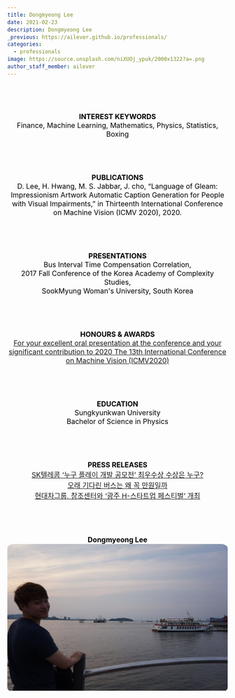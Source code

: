 ```yaml
---
title: Dongmyeong Lee
date: 2021-02-23
description: Dongmyeong Lee
_previous: https://ailever.github.io/professionals/
categories:
  - professionals
image: https://source.unsplash.com/niXUOj_ypuk/2000x1322?a=.png
author_staff_member: ailever
---
```



<br><br><br>
<div align="center" style="font-size:medium;font-weight:bold;color:black;background-color:unset;">INTEREST KEYWORDS</div>
<div align="center" style="font-size:medium;font-weight:normal;color:black;background-color:unset;">
  Finance, Machine Learning, Mathematics, Physics, Statistics, Boxing<br>
</div>

<br><br><br>
<div align="center" style="font-size:medium;font-weight:bold;color:black;background-color:unset;">PUBLICATIONS</div>
<div align="center" style="font-size:medium;font-weight:normal;color:black;background-color:unset;">
  D. Lee, H. Hwang, M. S. Jabbar, J. cho, “Language of Gleam: Impressionism Artwork Automatic Caption Generation for People with Visual Impairments,” in Thirteenth International Conference on Machine Vision (ICMV 2020), 2020.<br>
</div>

<br><br><br>
<div align="center" style="font-size:medium;font-weight:bold;color:black;background-color:unset;">PRESENTATIONS</div>
<div align="center" style="font-size:medium;font-weight:normal;color:black;background-color:unset;">
  Bus Interval Time Compensation Correlation,<br>
  2017 Fall Conference of the Korea Academy of Complexity Studies,<br>
  SookMyung Woman's University, South Korea<br>
</div>

<br><br><br>
<div align="center" style="font-size:medium;font-weight:bold;color:black;background-color:unset;">HONOURS & AWARDS</div>
<div align="center" style="font-size:medium;font-weight:normal;color:black;background-color:unset;">
  <a href="http://icmv.org/photo2020.html">For your excellent oral presentation at the conference and your significant contribution to 2020 The 13th International Conference on Machine Vision (ICMV2020)</a><br>
</div>

<br><br><br>
<div align="center" style="font-size:medium;font-weight:bold;color:black;background-color:unset;">EDUCATION</div>
<div align="center" style="font-size:medium;font-weight:normal;color:black;background-color:unset;">
  Sungkyunkwan University<br>
  Bachelor of Science in Physics<br>
</div>

<br><br><br>
<div align="center" style="font-size:medium;font-weight:bold;color:black;background-color:unset;">PRESS RELEASES</div>
<div align="center" style="font-size:medium;font-weight:normal;color:black;background-color:unset;">
  <a href="https://biz.chosun.com/site/data/html_dir/2019/04/26/2019042600744.html" target="_blank">SK텔레콤 ‘누구 플레이 개발 공모전’ 최우수상 수상은 누구?</a><br>
  <a href="http://www.hani.co.kr/arti/culture/book/859041.html">오래 기다린 버스는 왜 꼭 만원일까</a><br>
  <a href="https://www.nocutnews.co.kr/news/4415920" target="_blank">현대차그룹, 창조센터와 ‘광주 H-스타트업 페스티벌’ 개최</a><br>
</div>

<br><br><br>
<div align="center" style="font-size:medium;font-weight:bold;color:black;background-color:unset;">Dongmyeong Lee</div>
<div align="center" style="border-radius:3%;overflow:hidden;">
  <img src="https://github.com/ailever/ailever.github.io/raw/master/images/profiles/dongmyeong.jpg">
</div>

<br><br><br>
